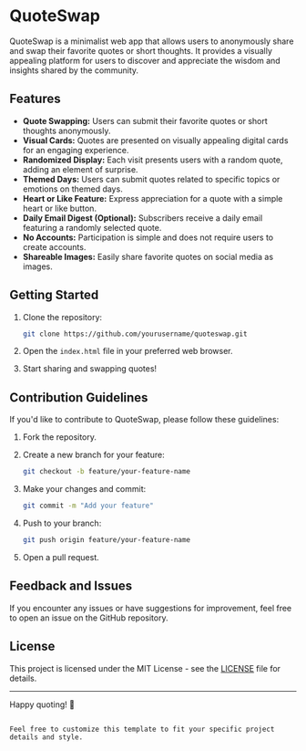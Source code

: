 # QuoteSwap

QuoteSwap is a minimalist web app that allows users to anonymously share and swap their favorite quotes or short thoughts. It provides a visually appealing platform for users to discover and appreciate the wisdom and insights shared by the community.

## Features

- **Quote Swapping:** Users can submit their favorite quotes or short thoughts anonymously.
- **Visual Cards:** Quotes are presented on visually appealing digital cards for an engaging experience.
- **Randomized Display:** Each visit presents users with a random quote, adding an element of surprise.
- **Themed Days:** Users can submit quotes related to specific topics or emotions on themed days.
- **Heart or Like Feature:** Express appreciation for a quote with a simple heart or like button.
- **Daily Email Digest (Optional):** Subscribers receive a daily email featuring a randomly selected quote.
- **No Accounts:** Participation is simple and does not require users to create accounts.
- **Shareable Images:** Easily share favorite quotes on social media as images.

## Getting Started

1. Clone the repository:

   ```bash
   git clone https://github.com/yourusername/quoteswap.git
   ```

2. Open the `index.html` file in your preferred web browser.

3. Start sharing and swapping quotes!

## Contribution Guidelines

If you'd like to contribute to QuoteSwap, please follow these guidelines:

1. Fork the repository.

2. Create a new branch for your feature:

   ```bash
   git checkout -b feature/your-feature-name
   ```

3. Make your changes and commit:

   ```bash
   git commit -m "Add your feature"
   ```

4. Push to your branch:

   ```bash
   git push origin feature/your-feature-name
   ```

5. Open a pull request.

## Feedback and Issues

If you encounter any issues or have suggestions for improvement, feel free to open an issue on the GitHub repository.

## License

This project is licensed under the MIT License - see the [LICENSE](LICENSE) file for details.

---

Happy quoting! 🌟

```

Feel free to customize this template to fit your specific project details and style.
```

